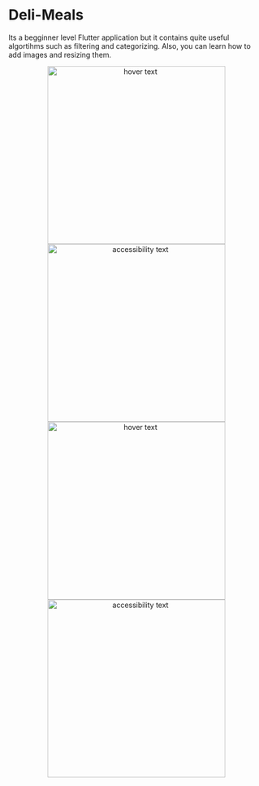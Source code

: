 # Deli-Meals
Its a begginner level Flutter application but it contains quite useful algortihms such as filtering and categorizing. Also, you can learn how to add images and resizing them.


<p align="center">
  <img src="C:\Users\hasan\Desktop\Screenshot_1632215874.png" width="350" title="hover text">
  <img src="C:\Users\hasan\Desktop\Screenshot_1632215880.png" width="350" alt="accessibility text">
  <img src="C:\Users\hasan\Desktop\Screenshot_1632215884.png" width="350" title="hover text">
  <img src="C:\Users\hasan\Desktop\Screenshot_1632215890.png" width="350" alt="accessibility text">
</p>
